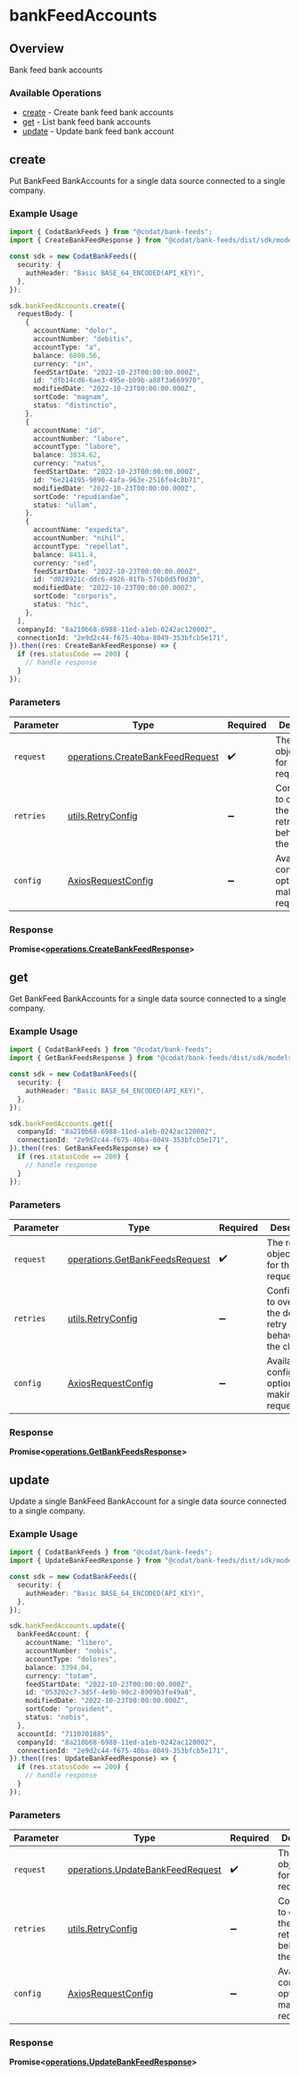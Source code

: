 # bankFeedAccounts

## Overview

Bank feed bank accounts

### Available Operations

* [create](#create) - Create bank feed bank accounts
* [get](#get) - List bank feed bank accounts
* [update](#update) - Update bank feed bank account

## create

Put BankFeed BankAccounts for a single data source connected to a single company.

### Example Usage

```typescript
import { CodatBankFeeds } from "@codat/bank-feeds";
import { CreateBankFeedResponse } from "@codat/bank-feeds/dist/sdk/models/operations";

const sdk = new CodatBankFeeds({
  security: {
    authHeader: "Basic BASE_64_ENCODED(API_KEY)",
  },
});

sdk.bankFeedAccounts.create({
  requestBody: [
    {
      accountName: "dolor",
      accountNumber: "debitis",
      accountType: "a",
      balance: 6800.56,
      currency: "in",
      feedStartDate: "2022-10-23T00:00:00.000Z",
      id: "dfb14cd6-6ae3-495e-bb9b-a88f3a669970",
      modifiedDate: "2022-10-23T00:00:00.000Z",
      sortCode: "magnam",
      status: "distinctio",
    },
    {
      accountName: "id",
      accountNumber: "labore",
      accountType: "labore",
      balance: 3834.62,
      currency: "natus",
      feedStartDate: "2022-10-23T00:00:00.000Z",
      id: "6e214195-9890-4afa-963e-2516fe4c8b71",
      modifiedDate: "2022-10-23T00:00:00.000Z",
      sortCode: "repudiandae",
      status: "ullam",
    },
    {
      accountName: "expedita",
      accountNumber: "nihil",
      accountType: "repellat",
      balance: 8411.4,
      currency: "sed",
      feedStartDate: "2022-10-23T00:00:00.000Z",
      id: "d028921c-ddc6-4926-81fb-576b0d5f0d30",
      modifiedDate: "2022-10-23T00:00:00.000Z",
      sortCode: "corporis",
      status: "hic",
    },
  ],
  companyId: "8a210b68-6988-11ed-a1eb-0242ac120002",
  connectionId: "2e9d2c44-f675-40ba-8049-353bfcb5e171",
}).then((res: CreateBankFeedResponse) => {
  if (res.statusCode == 200) {
    // handle response
  }
});
```

### Parameters

| Parameter                                                                            | Type                                                                                 | Required                                                                             | Description                                                                          |
| ------------------------------------------------------------------------------------ | ------------------------------------------------------------------------------------ | ------------------------------------------------------------------------------------ | ------------------------------------------------------------------------------------ |
| `request`                                                                            | [operations.CreateBankFeedRequest](../../models/operations/createbankfeedrequest.md) | :heavy_check_mark:                                                                   | The request object to use for the request.                                           |
| `retries`                                                                            | [utils.RetryConfig](../../models/utils/retryconfig.md)                               | :heavy_minus_sign:                                                                   | Configuration to override the default retry behavior of the client.                  |
| `config`                                                                             | [AxiosRequestConfig](https://axios-http.com/docs/req_config)                         | :heavy_minus_sign:                                                                   | Available config options for making requests.                                        |


### Response

**Promise<[operations.CreateBankFeedResponse](../../models/operations/createbankfeedresponse.md)>**


## get

Get BankFeed BankAccounts for a single data source connected to a single company.

### Example Usage

```typescript
import { CodatBankFeeds } from "@codat/bank-feeds";
import { GetBankFeedsResponse } from "@codat/bank-feeds/dist/sdk/models/operations";

const sdk = new CodatBankFeeds({
  security: {
    authHeader: "Basic BASE_64_ENCODED(API_KEY)",
  },
});

sdk.bankFeedAccounts.get({
  companyId: "8a210b68-6988-11ed-a1eb-0242ac120002",
  connectionId: "2e9d2c44-f675-40ba-8049-353bfcb5e171",
}).then((res: GetBankFeedsResponse) => {
  if (res.statusCode == 200) {
    // handle response
  }
});
```

### Parameters

| Parameter                                                                        | Type                                                                             | Required                                                                         | Description                                                                      |
| -------------------------------------------------------------------------------- | -------------------------------------------------------------------------------- | -------------------------------------------------------------------------------- | -------------------------------------------------------------------------------- |
| `request`                                                                        | [operations.GetBankFeedsRequest](../../models/operations/getbankfeedsrequest.md) | :heavy_check_mark:                                                               | The request object to use for the request.                                       |
| `retries`                                                                        | [utils.RetryConfig](../../models/utils/retryconfig.md)                           | :heavy_minus_sign:                                                               | Configuration to override the default retry behavior of the client.              |
| `config`                                                                         | [AxiosRequestConfig](https://axios-http.com/docs/req_config)                     | :heavy_minus_sign:                                                               | Available config options for making requests.                                    |


### Response

**Promise<[operations.GetBankFeedsResponse](../../models/operations/getbankfeedsresponse.md)>**


## update

Update a single BankFeed BankAccount for a single data source connected to a single company.

### Example Usage

```typescript
import { CodatBankFeeds } from "@codat/bank-feeds";
import { UpdateBankFeedResponse } from "@codat/bank-feeds/dist/sdk/models/operations";

const sdk = new CodatBankFeeds({
  security: {
    authHeader: "Basic BASE_64_ENCODED(API_KEY)",
  },
});

sdk.bankFeedAccounts.update({
  bankFeedAccount: {
    accountName: "libero",
    accountNumber: "nobis",
    accountType: "dolores",
    balance: 3394.04,
    currency: "totam",
    feedStartDate: "2022-10-23T00:00:00.000Z",
    id: "053202c7-3d5f-4e9b-90c2-8909b3fe49a8",
    modifiedDate: "2022-10-23T00:00:00.000Z",
    sortCode: "provident",
    status: "nobis",
  },
  accountId: "7110701885",
  companyId: "8a210b68-6988-11ed-a1eb-0242ac120002",
  connectionId: "2e9d2c44-f675-40ba-8049-353bfcb5e171",
}).then((res: UpdateBankFeedResponse) => {
  if (res.statusCode == 200) {
    // handle response
  }
});
```

### Parameters

| Parameter                                                                            | Type                                                                                 | Required                                                                             | Description                                                                          |
| ------------------------------------------------------------------------------------ | ------------------------------------------------------------------------------------ | ------------------------------------------------------------------------------------ | ------------------------------------------------------------------------------------ |
| `request`                                                                            | [operations.UpdateBankFeedRequest](../../models/operations/updatebankfeedrequest.md) | :heavy_check_mark:                                                                   | The request object to use for the request.                                           |
| `retries`                                                                            | [utils.RetryConfig](../../models/utils/retryconfig.md)                               | :heavy_minus_sign:                                                                   | Configuration to override the default retry behavior of the client.                  |
| `config`                                                                             | [AxiosRequestConfig](https://axios-http.com/docs/req_config)                         | :heavy_minus_sign:                                                                   | Available config options for making requests.                                        |


### Response

**Promise<[operations.UpdateBankFeedResponse](../../models/operations/updatebankfeedresponse.md)>**

